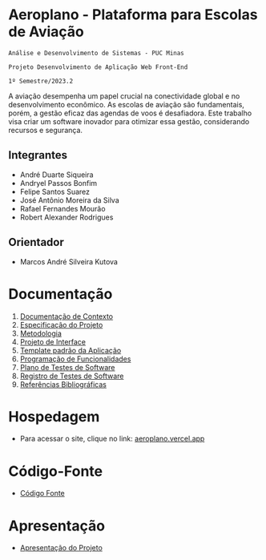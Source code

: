 # Aeroplano - Plataforma para Escolas de Aviação

`Análise e Desenvolvimento de Sistemas - PUC Minas`

`Projeto Desenvolvimento de Aplicação Web Front-End`

`1º Semestre/2023.2`

A aviação desempenha um papel crucial na conectividade global e no desenvolvimento econômico. As escolas de aviação são fundamentais, porém, a gestão eficaz das agendas de voos é desafiadora. Este trabalho visa criar um software inovador para otimizar essa gestão, considerando recursos e segurança.

## Integrantes

* André Duarte Siqueira 
* Andryel Passos Bonfim 
* Felipe Santos Suarez 
* José Antônio Moreira da Silva 
* Rafael Fernandes Mourão 
* Robert Alexander Rodrigues 

## Orientador

* Marcos André Silveira Kutova

# Documentação

<ol>
<li><a href="documentos/01-Documentação de Contexto.md"> Documentação de Contexto</a></li>
<li><a href="documentos/02-Especificação do Projeto.md"> Especificação do Projeto</a></li>
<li><a href="documentos/03-Metodologia.md"> Metodologia</a></li>
<li><a href="documentos/04-Projeto de Interface.md"> Projeto de Interface</a></li>
<li><a href="documentos/05-Template padrão da Aplicação.md"> Template padrão da Aplicação</a></li>
<li><a href="documentos/06-Programação de Funcionalidades.md"> Programação de Funcionalidades</a></li>
<li><a href="documentos/07-Plano de Testes de Software.md"> Plano de Testes de Software</a></li>
<li><a href="documentos/08-Registro de Testes de Software.md"> Registro de Testes de Software</a></li>
<li><a href="documentos/09-Referências.md"> Referências Bibliográficas</a></li>
</ol>

# Hospedagem

* Para acessar o site, clique no link: <a href="https://aeroplano.vercel.app" target="_blank">aeroplano.vercel.app</a>

# Código-Fonte

* <a href="codigo-fonte/README.md">Código Fonte</a>

# Apresentação

* <a href="apresentacao/README.md">Apresentação do Projeto</a>
